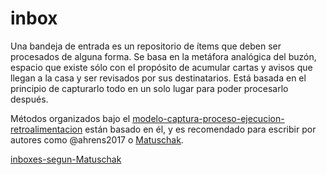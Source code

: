 # inbox

Una bandeja de entrada es un repositorio de ítems que deben ser procesados de alguna forma. Se basa en la metáfora analógica del buzón, espacio que existe sólo con el propósito de acumular cartas y avisos que llegan a la casa y ser revisados por sus destinatarios. Está basada en el principio de capturarlo todo en un solo lugar para poder procesarlo después.

Métodos organizados bajo el [modelo-captura-proceso-ejecucion-retroalimentacion](modelo-captura-proceso-ejecucion-retroalimentacion.md) están basado en él, y es recomendado para escribir por autores como @ahrens2017 o [Matuschak](https://notes.andymatuschak.org/zShQzFXDGrA1bTMCnbM9Qud).

[inboxes-segun-Matuschak](inboxes-segun-Matuschak.md)
